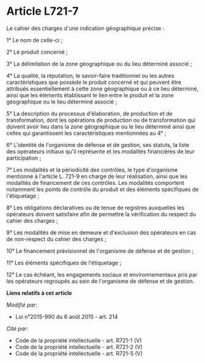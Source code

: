 # Article L721-7

Le cahier des charges d'une indication géographique précise : 

1° Le nom de celle-ci ; 

2° Le produit concerné ; 

3° La délimitation de la zone géographique ou du lieu déterminé associé ; 

4° La qualité, la réputation, le savoir-faire traditionnel ou les autres caractéristiques que possède le produit concerné et
qui peuvent être attribués essentiellement à cette zone géographique ou à ce lieu déterminé, ainsi que les éléments
établissant le lien entre le produit et la zone géographique ou le lieu déterminé associé ; 

5° La description du processus d'élaboration, de production et de transformation, dont les opérations de production ou de
transformation qui doivent avoir lieu dans la zone géographique ou le lieu déterminé ainsi que celles qui garantissent les
caractéristiques mentionnées au 4° ; 

6° L'identité de l'organisme de défense et de gestion, ses statuts, la liste des opérateurs initiaux qu'il représente et les
modalités financières de leur participation ; 

7° Les modalités et la périodicité des contrôles, le type d'organisme mentionné à l'article L. 721-9 en charge de leur
réalisation, ainsi que les modalités de financement de ces contrôles. Les modalités comportent notamment les points de
contrôle du produit et des éléments spécifiques de l'étiquetage ; 

8° Les obligations déclaratives ou de tenue de registres auxquelles les opérateurs doivent satisfaire afin de permettre la
vérification du respect du cahier des charges ; 

9° Les modalités de mise en demeure et d'exclusion des opérateurs en cas de non-respect du cahier des charges ; 

10° Le financement prévisionnel de l'organisme de défense et de gestion ; 

11° Les éléments spécifiques de l'étiquetage ; 

12° Le cas échéant, les engagements sociaux et environnementaux pris par les opérateurs regroupés au sein de l'organisme de
défense et de gestion.

**Liens relatifs à cet article**

_Modifié par_:

  - Loi n°2015-990 du 6 août 2015 - art. 214

_Cité par_:

  - Code de la propriété intellectuelle - art. R721-1 (V)
  - Code de la propriété intellectuelle - art. R721-2 (V)
  - Code de la propriété intellectuelle - art. R721-5 (V)
